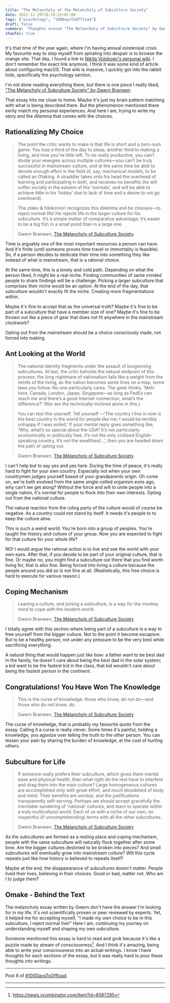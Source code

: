 ```yaml
---
title: "The Melancholy of the Melancholy of Subculture Society"
date: 2022-12-29T20:10:22+07:00
tags: ["psychology", "100DaysToOffload"]
draft: false
summary: 'Thoughts around "The Melancholy of Subculture Society" by Gwern Branwen'
showToc: true
---
```


It's that time of the year again, where I'm having annual existensial crisis.
My favourite way to stop myself from spiraling into despair is to browse the orange site.
That day, I found a link to [Nikita Voloboev's personal wiki](https://wiki.nikiv.dev/).
I don't remember the exact link anymore, I think it was some kind of article about configuring macOS.
That wiki is massive, I quickly got into the rabbit hole, specifically the psychology section.

I'm not done reading everything there, but there is one piece I really liked, ["The Melancholy of Subculture Society" by Gwern Branwen](https://www.gwern.net/The-Melancholy-of-Subculture-Society).

That essay hits me close to home.
Maybe it's just my brain pattern matching with what is being described there.
But the phenomenon mentioned there eerily match my personal experiences.
And here I am, trying to write my story and the dilemma that comes with the choices.

## Rationalizing My Choice

> The point the critic wants to make is that life is short and a zero-sum game. You lose a third of the day to sleep, another third to making a living, and now you’ve little left. To be really productive, you can’t divide your energies across multiple cultures—you can’t be truly successful in mainstream culture, and at the same time be able to devote enough effort in the field of, say, mechanical models⁠, to be called an Otaking⁠. A straddler takes onto his head the overhead of learning and participating in both, and receives no benefits (he will suffer socially in the esteem of the ‘normals’, and will be able to achieve little in his ‘hobby’ due to lack of time and a desire to not go overboard).⁠⁠
>
> The otaku & hikikomori recognizes this dilemma and he chooses—to reject normal life! He rejects life in the larger culture for his subculture⁠⁠. It’s a simple matter of comparative advantage⁠; it’s easier to be a big fish in a small pond than in a large one.⁠⁠
>
> Gwern Branwen, [The Melancholy of Subculture Society](https://www.gwern.net/The-Melancholy-of-Subculture-Society#opting-out)

Time is arguably one of the most important resources a person can have.
And it's finite (until someone proves time travel or immortality is feasible).
So, if a person decides to dedicate their time into something they like instead of what is mainstream, that is a rational choice.

At the same time, this is a lonely and cold path.
Depending on what the person liked, it might be a real niche.
Finding communities of same minded people to share findings will be a challenge.
Picking a larger subculture that comprises their niche would be an option.
At the end of the day, that subculture wouldn't exactly fit the niche.
Creating more fragmentations within.

Maybe it's fine to accept that as the universal truth?
Maybe it's fine to be part of a subculture that have a member size of one?
Maybe it's fine to be thrown out like a piece of gear that does not fit anywhere in the mainstream clockwork?

Opting out from the mainstream should be a choice consciously made, not forced into making.

## Ant Looking at the World

> The national identity fragments under the assault of burgeoning subcultures. At last, the critic beholds the natural endpoint of this process: the long nightmare of nationalism falls like a weight from the minds of the living, as the nation becomes some lines on a map, some laws you follow. No one particularly cares. The geek thinks, ‘Meh: here, Canada, London, Japan, Singapore—as long as FedEx can reach me and there’s a good Internet connection, what’s the difference?’ (Nor are the technically-inclined alone in this.⁠⁠)
>
> You can test this yourself. Tell yourself —‘The country I live in now is the best country in the world for people like me; I would be terribly unhappy if I was exiled.’ If your mental reply goes something like, ‘Why, what’s so special about the USA? It’s not particularly economically or politically free, it’s not the only civilized English-speaking country, it’s not the wealthiest⁠⁠…’, then you are headed down the path of opting out.
>
> Gwern Branwen, [The Melancholy of Subculture Society](https://www.gwern.net/The-Melancholy-of-Subculture-Society#the-bigger-screen)

I can't help but to say yes and yes here.
During the time of peace, it's really hard to fight for your own country.
Especially not when your own countrymen judges yourself based of your grandparents origin.
Oh come on, we're both evolved from the same single-celled organism eons ago, why can't we get along?
Without the force and will to unite people into a single nation, it's normal for people to flock into their own interests.
Opting out from the national culture.

The natural reaction from the ruling party of the culture would of course be negative.
As a country could not stand by itself.
It needs it's people to to keep the culture alive.

This is such a weird world.
You're born into a group of peoples.
You're taught the history and culture of your group.
Now you are expected to fight for that culture for your whole life?

NO! I would argue the rational action is to live and see the world with your own eyes.
After that, if you decide to be part of your original culture, that is fine.
Or maybe no, you might find a subculture out there that you find worth living for, that is also fine.
Being forced into living a culture because the people around you did so is not fine at all.
(Realistically, this free choice is hard to execute for various reason.)

## Coping Mechanism

> Leaving a culture, and joining a subculture, is a way for the monkey mind to cope with the modern world.
>
> Gwern Branwen, [The Melancholy of Subculture Society](https://www.gwern.net/The-Melancholy-of-Subculture-Society#subcultures-set-you-free)

I totally agree with this section where being part of a subculture is a way to free yourself from the bigger culture.
Not to the point it become escapism.
But to be a healthy person, not under any pressure to be the very best while sacrificing everything.

A natural thing that would happen just like how:
a father want to be best dad in the family, he doesn't care about being the best dad in the solar system;
a kid want to be the fastest kid in the class, that kid wouldn't care about being the fastest person in the continent.

## Congratulations! You Have Won The Knowledge

> This is the curse of knowledge: those who know, do not do—and those who do not know, do.
>
> Gwern Branwen, [The Melancholy of Subculture Society](https://www.gwern.net/The-Melancholy-of-Subculture-Society#a-winner-is-you)

The curse of knowledge, that is probably my favourite quote from the essay.
Calling it a curse is really clever.
Some times it's painful, holding a knowledge, you agonize over telling the truth to the other person.
You can lessen your pain by sharing the burden of knowledge, at the cost of hurting others.

## Subculture for Life

> If someone really prefers their subculture, which gives them mental ease and physical health, then what right do the rest have to interfere and drag them into the main culture? Large homogeneous cultures are accomplished only with great effort, and much bloodshed of body and mind. Their benefits are unclear, and the justifications transparently self-serving. Perhaps we should accept gracefully the inevitable sundering of ‘national’ cultures, and learn to operate within a truly multicultural world. Each of us with a niche of our own, on respectful (if uncomprehending) terms with all the other subcultures.
>
> Gwern Branwen, [The Melancholy of Subculture Society](https://www.gwern.net/The-Melancholy-of-Subculture-Society#sympathy-for-the-poor-devil)

As the subcultures are formed as a resting place and coping mechanism,
people with the same subculture will naturally flock together after some time.
Are the bigger cultures destinied to be broken into pieces?
And small subcultures will eventually grow into mainstream culture?
Will this cycle repeats just like how history is believed to repeats itself?

Maybe at the end, the disappearance of subcultures doesn't matter.
People lived their lives, believing in their choices.
Good or bad, matter not.
Who am I to judge them?

## Omake - Behind the Text

The melancholy essay written by Gwern don't have the answer I'm looking for in my life.
It's not scientifically proven or peer reviewed by experts.
Yet, it helped me for accepting myself,
"I made my own choice to be in this subculture, I reject normal live!"
Here I am, continuing my journey on understanding myself and shaping my own subculture.

Someone mentioned this essay is hard to read and grok because it's like a puzzle made by stream of consciousness[^hard-grok].
And I think it's amazing, being able to write your consciousness into an actual writings.
I know I have thoughts for each sections of the essay, but it was really hard to pour these thoughts into writings.

---

Post 8 of [#100DaysToOffload](https://100daystooffload.com/).

---

[^hard-grok]: https://news.ycombinator.com/item?id=6587295
